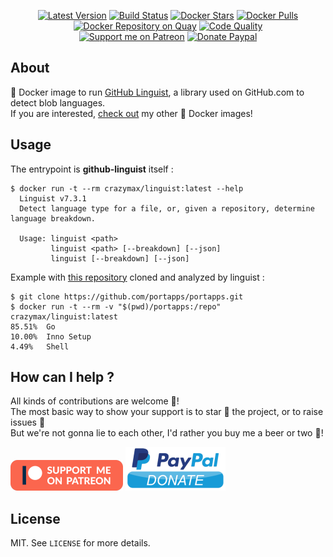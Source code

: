 <p align="center">
  <a href="https://hub.docker.com/r/crazymax/linguist/"><img src="https://img.shields.io/badge/dynamic/json.svg?label=version&query=$.results[1].name&url=https://hub.docker.com/v2/repositories/crazymax/linguist/tags&style=flat-square" alt="Latest Version"></a>
  <a href="https://travis-ci.com/crazy-max/docker-linguist"><img src="https://img.shields.io/travis/com/crazy-max/docker-linguist/master.svg?style=flat-square" alt="Build Status"></a>
  <a href="https://hub.docker.com/r/crazymax/linguist/"><img src="https://img.shields.io/docker/stars/crazymax/linguist.svg?style=flat-square" alt="Docker Stars"></a>
  <a href="https://hub.docker.com/r/crazymax/linguist/"><img src="https://img.shields.io/docker/pulls/crazymax/linguist.svg?style=flat-square" alt="Docker Pulls"></a>
  <a href="https://quay.io/repository/crazymax/linguist"><img src="https://quay.io/repository/crazymax/linguist/status?style=flat-square" alt="Docker Repository on Quay"></a>
  <a href="https://www.codacy.com/app/crazy-max/docker-linguist"><img src="https://img.shields.io/codacy/grade/922cb1922a4e408bbf20235d44865c74.svg?style=flat-square" alt="Code Quality"></a>
  <br /><a href="https://www.patreon.com/crazymax"><img src="https://img.shields.io/badge/donate-patreon-fb664e.svg?style=flat-square" alt="Support me on Patreon"></a>
  <a href="https://www.paypal.me/crazyws"><img src="https://img.shields.io/badge/donate-paypal-7057ff.svg?style=flat-square" alt="Donate Paypal"></a>
</p>

## About

🐳 Docker image to run [GitHub Linguist](https://github.com/github/linguist), a library used on GitHub.com to detect blob languages.<br />
If you are interested, [check out](https://hub.docker.com/r/crazymax/) my other 🐳 Docker images!

## Usage

The entrypoint is **github-linguist** itself :

```
$ docker run -t --rm crazymax/linguist:latest --help
  Linguist v7.3.1
  Detect language type for a file, or, given a repository, determine language breakdown.

  Usage: linguist <path>
         linguist <path> [--breakdown] [--json]
         linguist [--breakdown] [--json]
```

Example with [this repository](https://github.com/portapps/portapps) cloned and analyzed by linguist :

```
$ git clone https://github.com/portapps/portapps.git
$ docker run -t --rm -v "$(pwd)/portapps:/repo" crazymax/linguist:latest
85.51%  Go
10.00%  Inno Setup
4.49%   Shell
```

## How can I help ?

All kinds of contributions are welcome :raised_hands:!<br />
The most basic way to show your support is to star :star2: the project, or to raise issues :speech_balloon:<br />
But we're not gonna lie to each other, I'd rather you buy me a beer or two :beers:!

[![Support me on Patreon](.res/patreon.png)](https://www.patreon.com/crazymax) 
[![Paypal Donate](.res/paypal.png)](https://www.paypal.me/crazyws)

## License

MIT. See `LICENSE` for more details.
